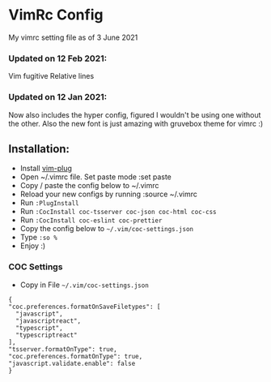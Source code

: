 # VimRc Config
My vimrc setting file as of 3 June 2021

### Updated on 12 Feb 2021:
Vim fugitive
Relative lines

### Updated on 12 Jan 2021:
Now also includes the hyper config, figured I wouldn't be using one without the other.
Also the new font is just amazing with gruvebox theme for vimrc :)


## Installation:
  * Install [vim-plug](https://github.com/junegunn/vim-plug)
  * Open ~/.vimrc file. Set paste mode :set paste
  * Copy / paste the config below to ~/.vimrc
  * Reload your new configs by running :source ~/.vimrc
  * Run `:PlugInstall`
  * Run `:CocInstall coc-tsserver coc-json coc-html coc-css`
  * Run `:CocInstall coc-eslint coc-prettier`
  * Copy the config below to `~/.vim/coc-settings.json`
  * Type `:so %`
  * Enjoy :)

### COC Settings
  * Copy in File `~/.vim/coc-settings.json`
  ```
  {
  "coc.preferences.formatOnSaveFiletypes": [
    "javascript",
    "javascriptreact",
    "typescript",
    "typescriptreact"
  ],
  "tsserver.formatOnType": true,
  "coc.preferences.formatOnType": true,
  "javascript.validate.enable": false
}
```
